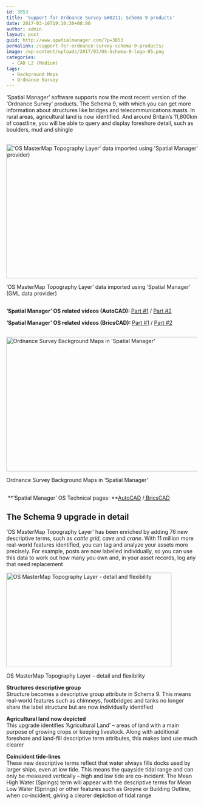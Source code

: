 ```yaml
---
id: 3853
title: 'Support for Ordnance Survey &#8211; Schema 9 products'
date: 2017-03-16T19:10:30+00:00
author: admin
layout: post
guid: http://www.spatialmanager.com/?p=3853
permalink: /support-for-ordnance-survey-schema-9-products/
image: /wp-content/uploads/2017/03/OS-Schema-9-logo-85.png
categories:
  - CAD L2 (Medium)
tags:
  - Background Maps
  - Ordnance Survey
---
```

<p>
  <span lang="en">&#8216;Spatial Manager&#8217; software supports now the most recent version of the &#8216;Ordnance Survey&#8217; products. The Schema 9, w<span lang="en">ith which you can</span> get more information about structures like bridges and telecommunications masts. In rural areas, agricultural land is now identified. And around Britain’s 11,800km of coastline, you will be able to query and display foreshore detail, such as boulders, mud and shingle</span>
</p>

<!--more-->

## 

<div>
  <a href="http://www.spatialmanager.com/wp-content/uploads/2017/03/OS-Schema-9.png" target="_blank" rel="nofollow"><img src="http://www.spatialmanager.com/wp-content/uploads/2017/03/OS-Schema-9-1024x577.png" alt="'OS MasterMap Topography Layer' data imported using 'Spatial Manager' (GML data provider)" width="625" height="352" srcset="http://www.spatialmanager.com/wp-content/uploads/2017/03/OS-Schema-9-1024x577.png 1024w, http://www.spatialmanager.com/wp-content/uploads/2017/03/OS-Schema-9-300x169.png 300w, http://www.spatialmanager.com/wp-content/uploads/2017/03/OS-Schema-9-768x433.png 768w, http://www.spatialmanager.com/wp-content/uploads/2017/03/OS-Schema-9-624x351.png 624w, http://www.spatialmanager.com/wp-content/uploads/2017/03/OS-Schema-9.png 1266w" sizes="(max-width: 625px) 100vw, 625px" /></a>
  
  <p>
    &#8216;OS MasterMap Topography Layer&#8217; data imported using &#8216;Spatial Manager&#8217; (GML data provider)
  </p>
</div>

## 

<span><strong>&#8216;Spatial Manager&#8217; OS related videos (AutoCAD): </strong></span><a href="https://youtu.be/4zZnsf-i7JQ" target="_blank" rel="nofollow">Part #1</a> / <a href="https://youtu.be/QYjlbdlAnkg" target="_blank" rel="nofollow">Part #2</a>
  
<span><strong>&#8216;Spatial Manager&#8217; OS r</strong><strong>elated videos (BricsCAD): </strong></span><a href="https://youtu.be/LqTmq4k35UE" target="_blank" rel="nofollow">Part #1</a> / <a href="https://youtu.be/e_G1uMtL6NM" target="_blank" rel="nofollow">Part #2</a>

<h2>
</h2>

<div>
  <a href="http://www.spatialmanager.com/wp-content/uploads/2017/03/a1.jpg" target="_blank" rel="nofollow"><img src="http://www.spatialmanager.com/wp-content/uploads/2017/03/a1-1024x578.jpg" alt="Ordnance Survey Background Maps in 'Spatial Manager'" width="625" height="353" srcset="http://www.spatialmanager.com/wp-content/uploads/2017/03/a1-1024x578.jpg 1024w, http://www.spatialmanager.com/wp-content/uploads/2017/03/a1-300x169.jpg 300w, http://www.spatialmanager.com/wp-content/uploads/2017/03/a1-768x433.jpg 768w, http://www.spatialmanager.com/wp-content/uploads/2017/03/a1-624x352.jpg 624w, http://www.spatialmanager.com/wp-content/uploads/2017/03/a1.jpg 1278w" sizes="(max-width: 625px) 100vw, 625px" /></a>
  
  <p>
    Ordnance Survey Background Maps in &#8216;Spatial Manager&#8217;
  </p>
</div>

## 

<span> </span>**<span>&#8216;Spatial Manager&#8217; OS Technical pages:</span> **<a href="http://www.spatialmanager.com/ordnance-survey-in-autocad/" target="_blank" rel="nofollow"><span>AutoCAD</span></a> <span>/</span><a href="http://www.spatialmanager.com/ordnance-survey-in-bricscad/" target="_blank" rel="nofollow"><span> BricsCAD</span></a>

<h2>
</h2>

<h2>
  The Schema 9 upgrade in detail
</h2>

<p>
  &#8216;OS MasterMap Topography Layer&#8217; has been enriched by adding 76 new descriptive terms, such as <em>cattle grid</em>, <em>cave</em> and <em>crane</em>. With 11 million more real-world features identified, you can tag and analyze your assets more precisely. For example, posts are now labelled individually, so you can use this data to work out how many you own and, in your asset records, log any that need replacement
</p>

<div>
  <a href="http://www.spatialmanager.com/wp-content/uploads/2017/03/OS-MasterMap-Topography-Layer.jpg" target="_blank" rel="nofollow"><img src="http://www.spatialmanager.com/wp-content/uploads/2017/03/OS-MasterMap-Topography-Layer.jpg" alt="OS MasterMap Topography Layer - detail and flexibility" width="435" height="248" srcset="http://www.spatialmanager.com/wp-content/uploads/2017/03/OS-MasterMap-Topography-Layer.jpg 435w, http://www.spatialmanager.com/wp-content/uploads/2017/03/OS-MasterMap-Topography-Layer-300x171.jpg 300w" sizes="(max-width: 435px) 100vw, 435px" /></a>
  
  <p>
    OS MasterMap Topography Layer &#8211; detail and flexibility
  </p>
</div>

<p>
  <strong>Structures descriptive group</strong><br /> Structure becomes a descriptive group attribute in Schema 9. This means real-world features such as chimneys, footbridges and tanks no longer share the label structure but are now individually identified
</p>

<p>
  <strong>Agricultural land now depicted</strong><br /> This upgrade identifies ‘Agricultural Land’ – areas of land with a main purpose of growing crops or keeping livestock. Along with additional foreshore and land-fill descriptive term attributes, this makes land use much clearer
</p>

<p>
  <strong>Coincident tide-lines</strong><br /> These new descriptive terms reflect that water always fills docks used by larger ships, even at low tide. This means the quayside tidal range and can only be measured vertically – high and low tide are co-incident. The Mean High Water (Springs) term will appear with the descriptive terms for Mean Low Water (Springs) or other features such as Groyne or Building Outline, when co-incident, giving a clearer depiction of tidal range
</p>